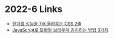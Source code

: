 <h1>2022-6 Links</h1><ul><li><a href="https://dev.to/mnathani/two-lines-of-css-that-boosts-7x-rendering-performance-4mjd">렌더링 성능을 7배 올려주는 CSS 2줄</a></li><li><a href="https://stackdiary.com/detect-mobile-browser-javascript/">JavaScript로 모바일 브라우저 감지하는 방법 3가지</a></li></ul>